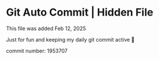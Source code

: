 # Git Auto Commit | Hidden File

This file was added Feb 12, 2025

Just for fun and keeping my daily git commit active 🤪

commit number: 1953707
